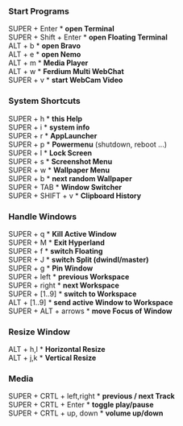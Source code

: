 ### Start Programs
SUPER + Enter               * __open Terminal__\
SUPER + Shift + Enter       * __open Floating Terminal__\
ALT   + b                   * __open Bravo__\
ALT   + e                   * __open Nemo__\
ALT   + m                   * __Media Player__\
ALT   + w                   * __Ferdium Multi WebChat__\
SUPER + v                   * __start WebCam Video__

### System Shortcuts
SUPER + h                   * __this Help__\
SUPER + i                   * __system info__\
SUPER + r                   * __AppLauncher__\
SUPER + p                   * __Powermenu__ (shutdown, reboot ...)\
SUPER + l                   * __Lock Screen__\
SUPER + s                   * __Screenshot Menu__\
SUPER + w                   * __Wallpaper Menu__\
SUPER + b                   * __next random Wallpaper__\
SUPER + TAB                 * __Window Switcher__\
SUPER + SHIFT + v           * __Clipboard History__ 

### Handle Windows
SUPER + q                   * __Kill Active Window__\
SUPER + M                   * __Exit Hyperland__\
SUPER + f                   * __switch Floating__\
SUPER + J                   * __switch Split (dwindl/master)__\
SUPER + g                   * __Pin Window__\
SUPER + left                * __previous Workspace__\
SUPER + right               * __next Workspace__\
SUPER + [1..9]              * __switch to Workspace__\
ALT   + [1..9]              * __send active Window to Workspace__\
SUPER + ALT + arrows        * __move Focus of Window__

### Resize Window
ALT   + h,l                 * __Horizontal Resize__\
ALT   + j,k                 * __Vertical Resize__

### Media
SUPER + CRTL + left,right   * __previous / next Track__\
SUPER + CRTL + Enter        * __toggle play/pause__\
SUPER + CRTL + up, down     * __volume up/down__
